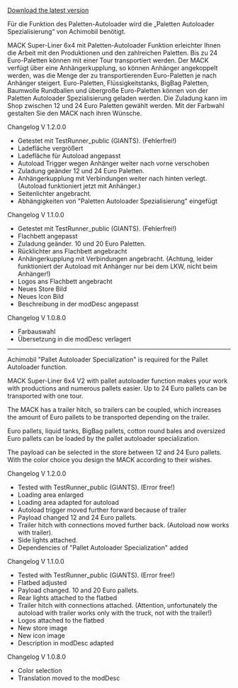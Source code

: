 
[Download the latest version](https://github.com/Memdor/FS22_SuperLiner_6x4_MD/releases/tag/1.2.0.0)


Für die Funktion des Paletten-Autoloader wird die „Paletten Autoloader Spezialisierung“ von Achimobil benötigt.

MACK Super-Liner 6x4 mit Paletten-Autoloader Funktion 
erleichter Ihnen die Arbeit mit den Produktionen und den zahlreichen Paletten.
Bis zu 24 Euro-Paletten können mit einer Tour transportiert werden.
Der MACK verfügt über eine Anhängerkupplung, so können Anhänger angekoppelt werden, was die Menge der zu transportierenden Euro-Paletten je nach Anhänger steigert.
Euro-Paletten,  Flüssigkeitstanks, BigBag Paletten, Baumwolle Rundballen und übergroße Euro-Paletten können von der Paletten Autoloader Spezialisierung geladen werden.
Die Zuladung kann im Shop zwischen 12 und 24 Euro Paletten gewählt werden.
Mit der Farbwahl gestalten Sie den MACK nach ihren Wünsche.

Changelog V 1.2.0.0
- Getestet mit TestRunner_public (GIANTS). (Fehlerfrei!)
- Ladefläche vergrößert
- Ladefläche für Autoload angepasst
- Autoload Trigger wegen Anhänger weiter nach vorne verschoben
- Zuladung geänder 12 und 24 Euro Paletten.
- Anhängerkupplung mit Verbindungen weiter nach hinten verlegt. (Autoload funktioniert jetzt mit Anhänger.)
- Seitenlichter angebracht.
- Abhängigkeiten von "Paletten Autoloader Spezialisierung" eingefügt

Changelog V 1.1.0.0
- Getestet mit TestRunner_public (GIANTS). (Fehlerfrei!)
- Flachbett angepasst
- Zuladung geänder. 10 und 20 Euro Paletten.
- Rücklichter ans Flachbett angebracht
- Anhängerkupplung mit Verbindungen angebracht. (Achtung, leider funktioniert der Autoload mit Anhänger nur bei dem LKW, nicht beim Anhänger!)
- Logos ans Flachbett angebracht
- Neues Store Bild
- Neues Icon Bild
- Beschreibung in der modDesc angepasst

Changelog V 1.0.8.0
- Farbauswahl
- Übersetzung in die modDesc verlagert

-----------------------------------------------------------------------

Achimobil "Pallet Autoloader Specialization" is required for the Pallet Autoloader function.

MACK Super-Liner 6x4 V2 with pallet autoloader function makes your work with productions and numerous pallets easier. 
Up to 24 Euro pallets can be transported with one tour. 

The MACK has a trailer hitch, so trailers can be coupled, which increases the amount of Euro pallets to be transported depending on the trailer.

Euro pallets, liquid tanks, BigBag pallets, cotton round bales and oversized Euro pallets can be loaded by the pallet autoloader specialization.

The payload can be selected in the store between 12 and 24 Euro pallets. 
With the color choice you design the MACK according to their wishes.

Changelog V 1.2.0.0
- Tested with TestRunner_public (GIANTS). (Error free!)
- Loading area enlarged
- Loading area adapted for autoload
- Autoload trigger moved further forward because of trailer
- Payload changed 12 and 24 Euro pallets.
- Trailer hitch with connections moved further back. (Autoload now works with trailer).
- Side lights attached.
- Dependencies of "Pallet Autoloader Specialization" added

Changelog V 1.1.0.0
- Tested with TestRunner_public (GIANTS). (Error free!)
- Flatbed adjusted
- Payload changed. 10 and 20 Euro pallets.
- Rear lights attached to the flatbed
- Trailer hitch with connections attached. (Attention, unfortunately the autoload with trailer works only with the truck, not with the trailer!)
- Logos attached to the flatbed
- New store image
- New icon image
- Description in modDesc adapted

Changelog V 1.0.8.0
- Color selection
- Translation moved to the modDesc
